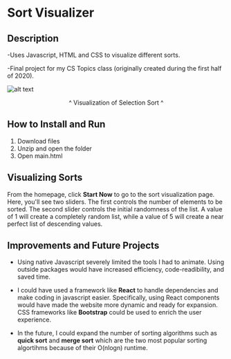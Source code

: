 # Sort Visualizer

## Description
-Uses Javascript, HTML and CSS to visualize different sorts.

-Final project for my CS Topics class (originally created during the first half of 2020).

![alt text](https://github.com/KaiDubauskas/SortVisualizer/blob/master/SortVisualizer.gif "Logo Title Text 1")
<p align="center">^ Visualization of Selection Sort ^</p>


## How to Install and Run

1. Download files
2. Unzip and open the folder
3. Open main.html

## Visualizing Sorts

From the homepage, click <b>Start Now</b> to go to the sort visualization page. Here, you'll see two sliders. The first controls the number of elements to be sorted. The second slider controls the initial randomness of the list. A value of 1 will create a completely random list, while a value of 5 will create a near perfect list of descending values. 

## Improvements and Future Projects

- Using native Javascript severely limited the tools I had to animate. Using outside packages would have increased efficiency, code-readibility, and saved time. 

- I could have used a framework like <b>React</b> to handle dependencies and make coding in javascript easier. Specifically, using React components would have made the website more dynamic and ready for expansion. CSS frameworks like <b>Bootstrap</b> could be used to enrich the user experience.

- In the future, I could expand the number of sorting algorithms such as <b>quick sort</b> and <b>merge sort</b> which are the two most popular sorting algortihms because of their O(nlogn) runtime. 
